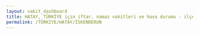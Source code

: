 ```yaml
---
layout: vakit_dashboard
title: HATAY, TÜRKİYE için iftar, namaz vakitleri ve hava durumu - ilçe/eyalet seç
permalink: /TÜRKİYE/HATAY/İSKENDERUN
---
```


<script type="text/javascript">
  var GLOBAL_COUNTRY = 'TÜRKİYE';
  var GLOBAL_CITY = 'HATAY';
  var GLOBAL_STATE = 'İSKENDERUN';
  var lat = 72;
  var lon = 21;
</script>

